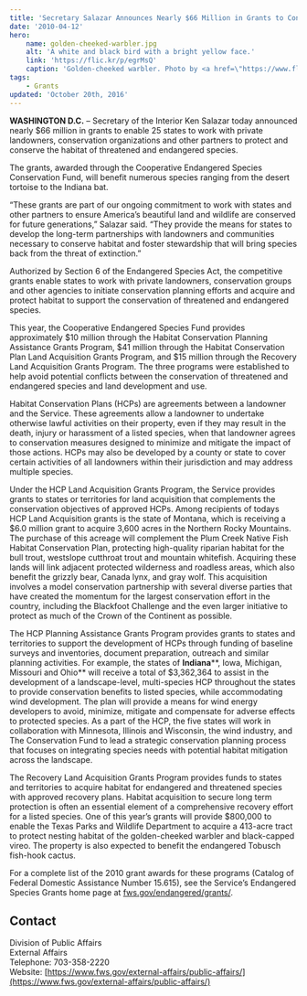 ```yaml
---
title: 'Secretary Salazar Announces Nearly $66 Million in Grants to Conserve Habitat of Threatened and Endangered Species'
date: '2010-04-12'
hero:
    name: golden-cheeked-warbler.jpg
    alt: 'A white and black bird with a bright yellow face.'
    link: 'https://flic.kr/p/egrMsQ'
    caption: 'Golden-cheeked warbler. Photo by <a href=\"https://www.flickr.com/photos/46789814@N05/\" target=\"_blank\">Jason Crotty</a> <a href=\"https://creativecommons.org/licenses/by/2.0/\" target=\"_blank\">CC BY 2.0</a>.'
tags:
    - Grants
updated: 'October 20th, 2016'
---
```


**WASHINGTON D.C.** – Secretary of the Interior Ken Salazar today announced nearly $66 million in grants to enable 25 states to work with private landowners, conservation organizations and other partners to protect and conserve the habitat of threatened and endangered species.  

The grants, awarded through the Cooperative Endangered Species Conservation Fund, will benefit numerous species ranging from the desert tortoise to the Indiana bat.  

“These grants are part of our ongoing commitment to work with states and other partners to ensure America’s beautiful land and wildlife are conserved for future generations,” Salazar said. “They provide the means for states to develop the long-term partnerships with landowners and communities necessary to conserve habitat and foster stewardship that will bring species back from the threat of extinction.”  

Authorized by Section 6 of the Endangered Species Act, the competitive grants enable states to work with private landowners, conservation groups and other agencies to initiate conservation planning efforts and acquire and protect habitat to support the conservation of threatened and endangered species.  

This year, the Cooperative Endangered Species Fund provides approximately $10 million through the Habitat Conservation Planning Assistance Grants Program, $41 million through the Habitat Conservation Plan Land Acquisition Grants Program, and $15 million through the Recovery Land Acquisition Grants Program. The three programs were established to help avoid potential conflicts between the conservation of threatened and endangered species and land development and use. 

Habitat Conservation Plans (HCPs) are agreements between a landowner and the Service. These agreements allow a landowner to undertake otherwise lawful activities on their property, even if they may result in the death, injury or harassment of a listed species, when that landowner agrees to conservation measures designed to minimize and mitigate the impact of those actions. HCPs may also be developed by a county or state to cover certain activities of all landowners within their jurisdiction and may address multiple species.  

Under the HCP Land Acquisition Grants Program, the Service provides grants to states or territories for land acquisition that complements the conservation objectives of approved HCPs. Among recipients of todays HCP Land Acquisition grants is the state of Montana, which is receiving a $6.0 million grant to acquire 3,600 acres in the Northern Rocky Mountains. The purchase of this acreage will complement the Plum Creek Native Fish Habitat Conservation Plan, protecting high-quality riparian habitat for the bull trout, westslope cutthroat trout and mountain whitefish. Acquiring these lands will link adjacent protected wilderness and roadless areas, which also benefit the grizzly bear, Canada lynx, and gray wolf. This acquisition involves a model conservation partnership with several diverse parties that have created the momentum for the largest conservation effort in the country, including the Blackfoot Challenge and the even larger initiative to protect as much of the Crown of the Continent as possible.  

The HCP Planning Assistance Grants Program provides grants to states and territories to support the development of HCPs through funding of baseline surveys and inventories, document preparation, outreach and similar planning activities. For example, the states of **Indiana****, Iowa, Michigan, Missouri and Ohio** will receive a total of $3,362,364 to assist in the development of a landscape-level, multi-species HCP throughout the states to provide conservation benefits to listed species, while accommodating wind development. The plan will provide a means for wind energy developers to avoid, minimize, mitigate and compensate for adverse effects to protected species. As a part of the HCP, the five states will work in collaboration with Minnesota, Illinois and Wisconsin, the wind industry, and The Conservation Fund to lead a strategic conservation planning process that focuses on integrating species needs with potential habitat mitigation across the landscape.  

The Recovery Land Acquisition Grants Program provides funds to states and territories to acquire habitat for endangered and threatened species with approved recovery plans. Habitat acquisition to secure long term protection is often an essential element of a comprehensive recovery effort for a listed species. One of this year’s grants will provide $800,000 to enable the Texas Parks and Wildlife Department to acquire a 413-acre tract to protect nesting habitat of the golden-cheeked warbler and black-capped vireo. The property is also expected to benefit the endangered Tobusch fish-hook cactus.  

For a complete list of the 2010 grant awards for these programs (Catalog of Federal Domestic Assistance Number 15.615), see the Service’s Endangered Species Grants home page at [fws.gov/endangered/grants/](http://www.fws.gov/endangered/grants/).  

## Contact

Division of Public Affairs  
External Affairs  
Telephone: 703-358-2220  
Website: [https://www.fws.gov/external-affairs/public-affairs/](https://www.fws.gov/external-affairs/public-affairs/)
